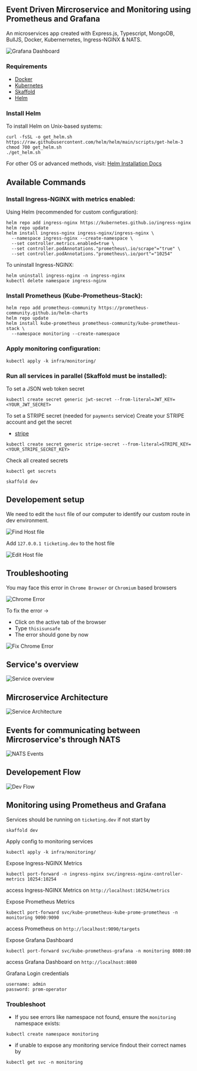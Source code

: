 ## Event Driven Mircroservice and Monitoring using Prometheus and Grafana

An microservices app created with Express.js, Typescript, MongoDB, BullJS, Docker, Kubernernetes, Ingress-NGINX & NATS.

![Grafana Dashboard](https://github.com/pranta-barua007/microservices-typescript/blob/master/__readme-images/grafana-dashboard.gif?raw=true)

### Requirements

- [Docker](https://www.docker.com)
- [Kubernetes](https://kubernetes.io)
- [Skaffold](https://skaffold.dev/docs/install)
- [Helm](https://helm.sh/docs/intro/install/)

### Install Helm

To install Helm on Unix-based systems:

```shell
curl -fsSL -o get_helm.sh https://raw.githubusercontent.com/helm/helm/main/scripts/get-helm-3
chmod 700 get_helm.sh
./get_helm.sh
```

For other OS or advanced methods, visit: [Helm Installation Docs](https://helm.sh/docs/intro/install/)

## Available Commands

### Install Ingress-NGINX with metrics enabled:

Using Helm (recommended for custom configuration):

```console
helm repo add ingress-nginx https://kubernetes.github.io/ingress-nginx
helm repo update
helm install ingress-nginx ingress-nginx/ingress-nginx \
  --namespace ingress-nginx --create-namespace \
  --set controller.metrics.enabled=true \
  --set controller.podAnnotations."prometheus\.io/scrape"="true" \
  --set controller.podAnnotations."prometheus\.io/port"="10254"
```

To uninstall Ingress-NGINX:

```console
helm uninstall ingress-nginx -n ingress-nginx
kubectl delete namespace ingress-nginx
```

### Install Prometheus (Kube-Prometheus-Stack):

```console
helm repo add prometheus-community https://prometheus-community.github.io/helm-charts
helm repo update
helm install kube-prometheus prometheus-community/kube-prometheus-stack \
  --namespace monitoring --create-namespace
```

### Apply monitoring configuration:

```console
kubectl apply -k infra/monitoring/
```

### Run all services in parallel (Skaffold must be installed):

To set a JSON web token secret
```console
kubectl create secret generic jwt-secret --from-literal=JWT_KEY=<YOUR_JWT_SECRET>
```

To set a STRIPE secret (needed for `payments` service)
Create your STRIPE account and get the secret
* [stripe](https://stripe.com/docs/keys)
```console
kubectl create secret generic stripe-secret --from-literal=STRIPE_KEY=<YOUR_STRIPE_SECRET_KEY>
```

Check all created secrets
```console
kubectl get secrets
```

```console
skaffold dev
```

## Developement setup

We need to edit the `host` file of our computer to identify our custom route  in dev environment.

![Find Host file](https://github.com/pranta-barua007/microservices-typescript/blob/master/__readme-images/4-hostfile.png?raw=true)

Add `127.0.0.1 ticketing.dev` to the host file

![Edit Host file](https://github.com/pranta-barua007/microservices-typescript/blob/master/__readme-images/4.1-hostfiledit.png?raw=true)

## Troubleshooting

You may face this error in `Chrome Browser` or `Chromium` based browsers

![Chrome Error](https://github.com/pranta-barua007/microservices-typescript/blob/master/__readme-images/4.2-err.png?raw=true)

To fix the error -> 

- Click on the active tab of the browser
- Type `thisisunsafe`
- The error should gone by now

![Fix Chrome Error](https://github.com/pranta-barua007/microservices-typescript/blob/master/__readme-images/4.3-fix.png?raw=true)

## Service's overview

![Service overview](https://github.com/pranta-barua007/microservices-typescript/blob/master/__readme-images/1-service.png?raw=true)

## Mircroservice Architecture

![Service Architecture](https://github.com/pranta-barua007/microservices-typescript/blob/master/__readme-images/3-design.png?raw=true)

## Events for communicating between Mircroservice's through NATS

![NATS Events](https://github.com/pranta-barua007/microservices-typescript/blob/master/__readme-images/2-events.png?raw=true)

## Developement Flow

![Dev Flow](https://github.com/pranta-barua007/microservices-typescript/blob/master/__readme-images/5-devflow.png?raw=true)

## Monitoring using Prometheus and Grafana

Services should be running on `ticketing.dev` if not start by
```console
skaffold dev
```

Apply config to monitoring services
```console
kubectl apply -k infra/monitoring/
```

Expose Ingress-NGINX Metrics
```console
kubectl port-forward -n ingress-nginx svc/ingress-nginx-controller-metrics 10254:10254
```

access Ingress-NGINX Metrics on `http://localhost:10254/metrics`

Expose Prometheus Metrics
```console
kubectl port-forward svc/kube-prometheus-kube-prome-prometheus -n monitoring 9090:9090
```
access Prometheus on `http://localhost:9090/targets`

Expose Grafana Dashboard
```console
kubectl port-forward svc/kube-prometheus-grafana -n monitoring 8080:80
```

access Grafana Dashboard on `http://localhost:8080`

Grafana Login credentials
```console
username: admin
password: prom-operator
```

### Troubleshoot

- If you see errors like namespace not found, ensure the `monitoring` namespace exists:
```console
kubectl create namespace monitoring
```

- if unable to expose any monitoring service findout their correct names by 
```console
kubectl get svc -n monitoring
```
